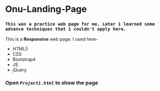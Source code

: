 # Onu-Landing-Page

### `This was a practice web page for me. Later i learned some advance techniques that i couldn't apply here.` ###

This is a **Responsive** web page. I used here-
- HTML5
- CSS
- Bootstrap4
- JS
- jQuery

### Open ***`Project1.html`*** to show the page ###
